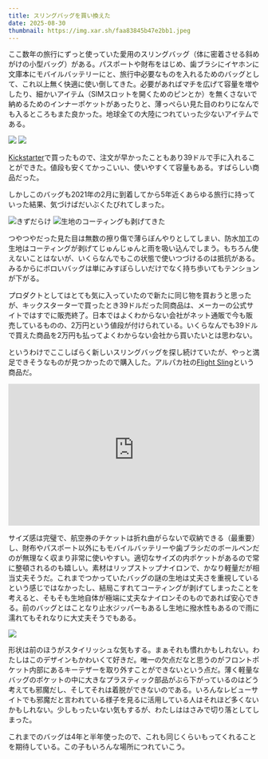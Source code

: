 ```yaml
---
title: スリングバッグを買い換えた
date: 2025-08-30
thumbnail: https://img.xar.sh/faa83845b47e2bb1.jpeg
---
```


ここ数年の旅行にずっと使っていた愛用のスリングバッグ（体に密着させる斜めがけの小型バッグ）がある。パスポートや財布をはじめ、歯ブラシにイヤホンに文庫本にモバイルバッテリーにと、旅行中必要なものを入れるためのバッグとして、これ以上無く快適に使い倒してきた。必要があればマチを広げて容量を増やしたり、細かいアイテム（SIMスロットを開くためのピンとか）を無くさないで納めるためのインナーポケットがあったりと、薄っぺらい見た目のわりになんでも入るところもまた良かった。地球全ての大陸につれていった少ないアイテムである。

![](https://img.xar.sh/e4591a8a373c3b69.jpeg)
![](https://img.xar.sh/a7039546620c7d36.jpeg)

[Kickstarter](https://www.kickstarter.com/projects/485414743/fino-iv-ultra-slim-hybrid-sling-pack-sleek-and-versatile)で買ったもので、注文が早かったこともあり39ドルで手に入れることができた。値段も安くてかっこいい、使いやすくて容量もある。すばらしい商品だった。

しかしこのバッグも2021年の2月に到着してから5年近くあらゆる旅行に持っていった結果、気づけばだいぶくたびれてしまった。

![きずだらけ](https://img.xar.sh/0cacef4b29aa5484.jpeg)
![生地のコーティングも剥げてきた](https://img.xar.sh/5416a15353efd2db.jpeg)

つやつやだった見た目は無数の擦り傷で薄らぼんやりとしてしまい、防水加工の生地はコーティングが剥げてじゅんじゅんと雨を吸い込んでしまう。もちろん使えないことはないが、いくらなんでもこの状態で使いつづけるのは抵抗がある。みるからにボロいバッグは単にみすぼらしいだけでなく持ち歩いてもテンションが下がる。

プロダクトとしてはとても気に入っていたので新たに同じ物を買おうと思ったが、キックスターターで買ったとき39ドルだった同商品は、メーカーの公式サイトではすでに販売終了。日本ではよくわからない会社がネット通販で今も販売しているものの、2万円という値段が付けられている。いくらなんでも39ドルで買えた商品を2万円も払ってよくわからない会社から買いたいとは思わない。

というわけでここしばらく新しいスリングバッグを探し続けていたが、やっと満足できそうなものが見つかったので購入した。アルパカ社の[Flight Sling](https://www.alpakagear.jp/view/item/000000000046)という商品だ。

<iframe style="width:100%; aspect-ratio:16/9; height:auto; border:0;" src="https://www.youtube-nocookie.com/embed/gKG7rvo2iok?si=1iCxXp28Grqha195" title="YouTube video player" frameborder="0" allow="accelerometer; autoplay; clipboard-write; encrypted-media; gyroscope; picture-in-picture; web-share" referrerpolicy="strict-origin-when-cross-origin" allowfullscreen></iframe>

サイズ感は完璧で、航空券のチケットは折れ曲がらないで収納できる（最重要）し、財布やパスポート以外にもモバイルバッテリーや歯ブラシだのボールペンだのが無理なく収まり非常に使いやすい。適切なサイズの内ポケットがあるので常に整頓されるのも嬉しい。素材はリップストップナイロンで、かなり軽量だが相当丈夫そうだ。これまでつかっていたバッグの謎の生地は丈夫さを重視しているという感じではなかったし、結局こすれてコーティングが剥げてしまったことを考えると、そもそも生地自体が極端に丈夫なナイロンそのものであれば安心できる。前のバッグとはことなり止水ジッパーもあるし生地に撥水性もあるので雨に濡れてもそれなりに大丈夫そうでもある。

![](https://img.xar.sh/bfb06e45433dfeb9.jpeg)

形状は前のほうがスタイリッシュな気もする。まぁそれも慣れかもしれない。わたしはこのデザインもかわいくて好きだ。唯一の欠点だなと思うのがフロントポケット内部にあるキーテザーを取り外すことができないという点だ。薄く軽量なバッグのポケットの中に大きなプラスティック部品がぶら下がっているのはどう考えても邪魔だし、そしてそれは着脱ができないのである。いろんなレビューサイトでも邪魔だと言われている様子を見るに活用している人はそれほど多くないかもしれない。少しもったいない気もするが、わたしははさみで切り落としてしまった。

これまでのバッグは4年と半年使ったので、これも同じくらいもってくれることを期待している。この子もいろんな場所につれていこう。
